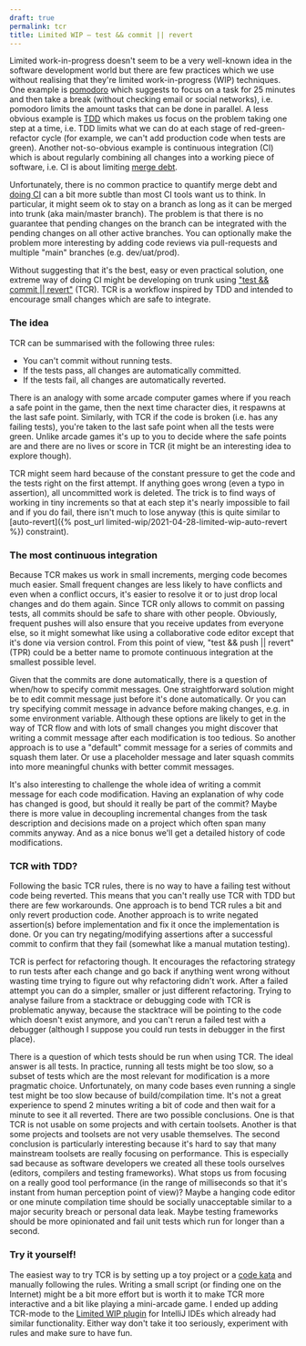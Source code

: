 ```yaml
---
draft: true
permalink: tcr
title: Limited WIP — test && commit || revert
---
```


Limited work-in-progress doesn't seem to be a very well-known idea in the software development world but there are few practices which we use without realising that they're limited work-in-progress (WIP) techniques. One example is [pomodoro] which suggests to focus on a task for 25 minutes and then take a break (without checking email or social networks), i.e. pomodoro limits the amount tasks that can be done in parallel. A less obvious example is [TDD] which makes us focus on the problem taking one step at a time, i.e. TDD limits what we can do at each stage of red-green-refactor cycle (for example, we can't add production code when tests are green). Another not-so-obvious example is continuous integration (CI) which is about regularly combining all changes into a working piece of software, i.e. CI is about limiting [merge debt].

Unfortunately, there is no common practice to quantify merge debt and [doing CI] can a bit more subtle than most CI tools want us to think. In particular, it might seem ok to stay on a branch as long as it can be merged into trunk (aka main/master branch). The problem is that there is no guarantee that pending changes on the branch can be integrated with the pending changes on all other active branches. You can optionally make the problem more interesting by adding code reviews via pull-requests and multiple "main" branches (e.g. dev/uat/prod).

Without suggesting that it's the best, easy or even practical solution, one extreme way of doing CI might be developing on trunk using ["test && commit \|\| revert"][tcr] (TCR). TCR is a workflow inspired by TDD and intended to encourage small changes which are safe to integrate.


### The idea
TCR can be summarised with the following three rules:
- You can't commit without running tests.
- If the tests pass, all changes are automatically committed.
- If the tests fail, all changes are automatically reverted.

There is an analogy with some arcade computer games where if you reach a safe point in the game, then the next time character dies, it respawns at the last safe point. Similarly, with TCR if the code is broken (i.e. has any failing tests), you're taken to the last safe point when all the tests were green. Unlike arcade games it's up to you to decide where the safe points are and there are no lives or score in TCR (it might be an interesting idea to explore though).

TCR might seem hard because of the constant pressure to get the code and the tests right on the first attempt. If anything goes wrong (even a typo in assertion), all uncommitted work is deleted. The trick is to find ways of working in tiny increments so that at each step it's nearly impossible to fail and if you do fail, there isn't much to lose anyway (this is quite similar to [auto-revert]({% post_url limited-wip/2021-04-28-limited-wip-auto-revert %}) constraint).


### The most continuous integration
Because TCR makes us work in small increments, merging code becomes much easier. Small frequent changes are less likely to have conflicts and even when a conflict occurs, it's easier to resolve it or to just drop local changes and do them again. Since TCR only allows to commit on passing tests, all commits should be safe to share with other people. Obviously, frequent pushes will also ensure that you receive updates from everyone else, so it might somewhat like using a collaborative code editor except that it's done via version control. From this point of view, "test && push || revert" (TPR) could be a better name to promote continuous integration at the smallest possible level.

Given that the commits are done automatically, there is a question of when/how to specify commit messages. One straightforward solution might be to edit commit message just before it's done automatically. Or you can try specifying commit message in advance before making changes, e.g. in some environment variable. Although these options are likely to get in the way of TCR flow and with lots of small changes you might discover that writing a commit message after each modification is too tedious. So another approach is to use a "default" commit message for a series of commits and squash them later. Or use a placeholder message and later squash commits into more meaningful chunks with better commit messages.

It's also interesting to challenge the whole idea of writing a commit message for each code modification. Having an explanation of why code has changed is good, but should it really be part of the commit? Maybe there is more value in decoupling incremental changes from the task description and decisions made on a project which often span many commits anyway. And as a nice bonus we'll get a detailed history of code modifications.


### TCR with TDD?
Following the basic TCR rules, there is no way to have a failing test without code being reverted. This means that you can't really use TCR with TDD but there are few workarounds. One approach is to bend TCR rules a bit and only revert production code. Another approach is to write negated assertion(s) before implementation and fix it once the implementation is done. Or you can try negating/modifying assertions after a successful commit to confirm that they fail (somewhat like a manual mutation testing).

TCR is perfect for refactoring though. It encourages the refactoring strategy to run tests after each change and go back if anything went wrong without wasting time trying to figure out why refactoring didn't work. After a failed attempt you can do a simpler, smaller or just different refactoring. Trying to analyse failure from a stacktrace or debugging code with TCR is problematic anyway, because the stacktrace will be pointing to the code which doesn't exist anymore, and you can't rerun a failed test with a debugger (although I suppose you could run tests in debugger in the first place).

There is a question of which tests should be run when using TCR. The ideal answer is all tests. In practice, running all tests might be too slow, so a subset of tests which are the most relevant for modification is a more pragmatic choice. Unfortunately, on many code bases even running a single test might be too slow because of build/compilation time. It's not a great experience to spend 2 minutes writing a bit of code and then wait for a minute to see it all reverted. There are two possible conclusions. One is that TCR is not usable on some projects and with certain toolsets. Another is that some projects and toolsets are not very usable themselves. The second conclusion is particularly interesting because it's hard to say that many mainstream toolsets are really focusing on performance. This is especially sad because as software developers we created all these tools ourselves (editors, compilers and testing frameworks). What stops us from focusing on a really good tool performance (in the range of milliseconds so that it's instant from human perception point of view)? Maybe a hanging code editor or one minute compilation time should be socially unacceptable similar to a major security breach or personal data leak. Maybe testing frameworks should be more opinionated and fail unit tests which run for longer than a second.


### Try it yourself!
The easiest way to try TCR is by setting up a toy project or a [code kata] and manually following the rules. Writing a small script (or finding one on the Internet) might be a bit more effort but is worth it to make TCR more interactive and a bit like playing a mini-arcade game. I ended up adding TCR-mode to the [Limited WIP plugin] for IntelliJ IDEs which already had similar functionality. Either way don't take it too seriously, experiment with rules and make sure to have fun.


[TDD]: http://wiki.c2.com/?TestDrivenDevelopment
[pomodoro]: https://en.wikipedia.org/wiki/Pomodoro_Technique
[Limited WIP plugin]: https://github.com/dkandalov/limited-wip
[tcr]: https://medium.com/@kentbeck_7670/test-commit-revert-870bbd756864
[doing CI]: https://benjiweber.co.uk/blog/2020/02/12/do-you-ci
[merge debt]: http://www.chrisoldwood.com/articles/branching-strategies.html
[tcr variants]: https://medium.com/@tdeniffel/tcr-variants-test-commit-revert-bf6bd84b17d3
[code kata]: http://codekata.com